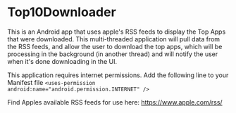 # Top10Downloader
This is an Android app that uses apple's RSS feeds to display the Top Apps that were downloaded. This multi-threaded application will pull data from the RSS feeds, and allow the user to download the top apps, which will be processing in the background (in another thread) and will notify the user when it's done downloading in the UI.

This application requires internet permissions. Add the following line to your Manifest file 
```<uses-permission android:name="android.permission.INTERNET" />```

Find Apples available RSS feeds for use here: https://www.apple.com/rss/
